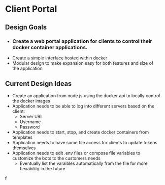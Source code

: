 # Client Portal

## Design Goals
- ### Create a web portal application for clients to control their docker container applications.
- Create a simple interface hosted within docker
- Modular design to make expansion easy for both features and size of the application

## Current Design Ideas
- Create an application from node.js using the docker api to locally control the docker images
- Application needs to be able to log into different servers based on the client:
    - Server URL
    - Username
    - Password
- Application needs to start, stop, and create docker containers from templates
- Application needs to have some file access for clients to update tokens themselves
- Application needs to edit .env files or compose file variables to customize the bots to the customers needs
    - Eventually list the varaibles automatically from the file for more flexability in the future

f